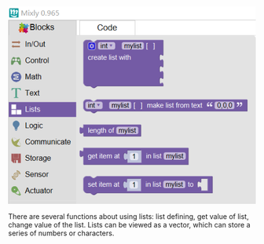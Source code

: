 ![](images/array-en1.png)

There are several functions about using lists: list defining, get value of list, change value of the list.
Lists can be viewed as a vector, which can store a series of numbers or characters.